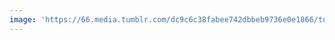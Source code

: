 ```yaml
---
image: 'https://66.media.tumblr.com/dc9c6c38fabee742dbbeb9736e0e1866/tumblr_nkhdu6FuzE1tbdx3so1_1280.jpg'
---
```

